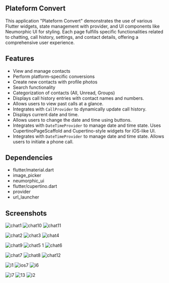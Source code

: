 ## Plateform Convert

This  application "Plateform Convert" demonstrates the use of various Flutter widgets, state management with provider, and UI components like Neumorphic UI for styling. Each page fulfills specific functionalities related to chatting, call history, settings, and contact details, offering a comprehensive user experience.




## Features


- View and manage contacts
- Perform platform-specific conversions
- Create new contacts with profile photos
- Search functionality
- Categorization of contacts (All, Unread, Groups)
- Displays call history entries with contact names and numbers.
- Allows users to view past calls at a glance.
- Integrates with `CallProvider` to dynamically update call history.
- Displays current date and time.
- Allows users to change the date and time using buttons.
- Integrates with `DateTimeProvider` to manage date and time state.
  Uses CupertinoPageScaffold and Cupertino-style widgets for iOS-like UI.
- Integrates with `DateTimeProvider` to manage date and time state.
  Allows users to initiate a phone call.


## Dependencies

* flutter/material.dart
* image_picker
* neumorphic_ui
* flutter/cupertino.dart
* provider
*  url_launcher

## Screenshots
![chat1](https://github.com/user-attachments/assets/4f9e1151-967c-4ad1-acd3-28786b6c2776)
![chat10](https://github.com/user-attachments/assets/fbfe9bb6-fb82-494f-ba85-2d5c1ab08a07)
![chat11](https://github.com/user-attachments/assets/29df4f26-88b6-4ccd-b259-478f3b32da3d)

![chat2](https://github.com/user-attachments/assets/1964fc41-a73c-45c1-970b-6a71c2267678)
![chat3](https://github.com/user-attachments/assets/5e1cfba4-dcce-40e0-aa37-74c3941fa3aa)
![chat4](https://github.com/user-attachments/assets/6bacb2eb-f7d3-4546-bcc7-cc3428668cb8)

![chat9](https://github.com/user-attachments/assets/39793667-5812-4ca4-91c2-0e2de29f6a45)
![chat5 1](https://github.com/user-attachments/assets/8449330a-2e1e-4cd0-8263-d75b31b69821)
![chat6](https://github.com/user-attachments/assets/335c500a-349e-48ed-925e-b573f6c10158)

![chat7](https://github.com/user-attachments/assets/88a4133c-fad0-4c79-89e4-4d0700457734)
![chat8](https://github.com/user-attachments/assets/b05b3925-b50a-4417-8cf4-576f06fc793c)
![chat12](https://github.com/user-attachments/assets/2a833d9a-a9b3-4659-9409-945735b3e120)



![i1](https://github.com/user-attachments/assets/93be8683-1211-4a74-a3af-622afe5d8c77)
![ios7](https://github.com/user-attachments/assets/88353691-d457-4611-adab-397ba705bb2b)
![i6](https://github.com/user-attachments/assets/0638e66a-2c87-4db0-9d4e-bf8d4cfb5f47)

![i7](https://github.com/user-attachments/assets/70d38f1d-61e3-455b-915c-c08da6a39548)
![13](https://github.com/user-attachments/assets/3f1f15ea-7453-4ba3-ae83-a79932ed476c)
![i2](https://github.com/user-attachments/assets/0c2deb65-0f33-4643-98be-daa6ef739302)
